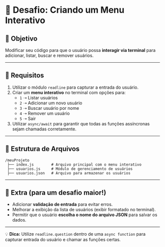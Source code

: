 # 🚀 Desafio: Criando um Menu Interativo

## 📌 Objetivo
Modificar seu código para que o usuário possa **interagir via terminal** para adicionar, listar, buscar e remover usuários.

---

## 🔹 Requisitos
1. Utilizar o módulo `readline` para capturar a entrada do usuário.
2. Criar um **menu interativo** no terminal com opções para:
   - `1` ➝ Listar usuários  
   - `2` ➝ Adicionar um novo usuário  
   - `3` ➝ Buscar usuário por nome  
   - `4` ➝ Remover um usuário  
   - `5` ➝ Sair  
3. Utilizar `async/await` para garantir que todas as funções assíncronas sejam chamadas corretamente.

---

## 📝 Estrutura de Arquivos
```
/meuProjeto
 ├── index.js        # Arquivo principal com o menu interativo
 ├── usuarios.js     # Módulo de gerenciamento de usuários
 ├── usuarios.json   # Arquivo para armazenar os usuários
```

---

## 🎯 Extra (para um desafio maior!)
- Adicionar **validação de entrada** para evitar erros.
- Melhorar a exibição da lista de usuários (exibir formatado no terminal).
- Permitir que o usuário **escolha o nome do arquivo JSON** para salvar os dados.

---

💡 **Dica:** Utilize `readline.question` dentro de uma `async function` para capturar entrada do usuário e chamar as funções certas.

